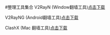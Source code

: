 #整理工具集合
V2RayN (Window翻墙工具)[点击下载](http://www.sdkbox.co/https://github.com/2dust/v2rayN/releases/download/6.13/v2rayN-With-Core.zip "V2RayN (Window翻墙工具)")


V2RayNG (Android翻墙工具)[点击下载](http://www.sdkbox.co/https://github.com/2dust/v2rayNG/releases/download/1.7.38/v2rayNG_1.7.38.apk "V2RayNG (Android翻墙工具)")


ClashX (Mac 翻墙工具)[点击下载](http://www.sdkbox.co/https://github.com/yichengchen/clashX/releases/download/1.97.0/ClashX.dmg "ClashX (Mac 翻墙工具)")
